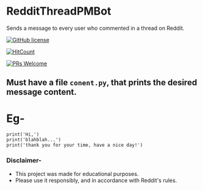 # RedditThreadPMBot
Sends a message to every user who commented in a thread on Reddit.

[![GitHub license](https://img.shields.io/github/license/Naereen/StrapDown.js.svg)](https://github.com/Naereen/StrapDown.js/blob/master/LICENSE)

[![HitCount](http://hits.dwyl.com/mukberty/streamr.svg)](http://hits.dwyl.com/mukberty/streamr)

[![PRs Welcome](https://img.shields.io/badge/PRs-welcome-brightgreen.svg?style=flat-square)](http://makeapullrequest.com)


## Must have a file `conent.py`, that prints the desired message content.

# Eg-
````
print('Hi,')
print('blahblah...')
print('thank you for your time, have a nice day!')
````

### Disclaimer-
* This project was made for educational purposes.
* Please use it responsibly, and in accordance with Reddit's rules.
